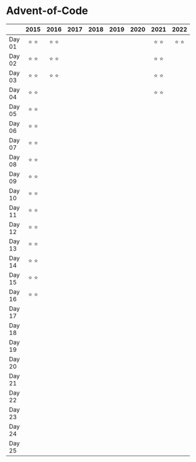 # Advent-of-Code

|        |      2015     |      2016     |      2017     |      2018     |      2019     |      2020     |      2021     |      2022     |
| :----- | :-----------: | :-----------: | :-----------: | :-----------: | :-----------: | :-----------: | :-----------: | :-----------: |
| Day 01 | :star: :star: | :star: :star: |               |               |               |               | :star: :star: | :star: :star: |
| Day 02 | :star: :star: | :star: :star: |               |               |               |               | :star: :star: |               |
| Day 03 | :star: :star: | :star: :star: |               |               |               |               | :star: :star: |               |
| Day 04 | :star: :star: |               |               |               |               |               | :star: :star: |               |
| Day 05 | :star: :star: |               |               |               |               |               |               |               |
| Day 06 | :star: :star: |               |               |               |               |               |               |               |
| Day 07 | :star: :star: |               |               |               |               |               |               |               |
| Day 08 | :star: :star: |               |               |               |               |               |               |               |
| Day 09 | :star: :star: |               |               |               |               |               |               |               |
| Day 10 | :star: :star: |               |               |               |               |               |               |               |
| Day 11 | :star: :star: |               |               |               |               |               |               |               |
| Day 12 | :star: :star: |               |               |               |               |               |               |               |
| Day 13 | :star: :star: |               |               |               |               |               |               |               |
| Day 14 | :star: :star: |               |               |               |               |               |               |               |
| Day 15 | :star: :star: |               |               |               |               |               |               |               |
| Day 16 | :star: :star: |               |               |               |               |               |               |               |
| Day 17 |               |               |               |               |               |               |               |               |
| Day 18 |               |               |               |               |               |               |               |               |
| Day 19 |               |               |               |               |               |               |               |               |
| Day 20 |               |               |               |               |               |               |               |               |
| Day 21 |               |               |               |               |               |               |               |               |
| Day 22 |               |               |               |               |               |               |               |               |
| Day 23 |               |               |               |               |               |               |               |               |
| Day 24 |               |               |               |               |               |               |               |               |
| Day 25 |               |               |               |               |               |               |               |               |
